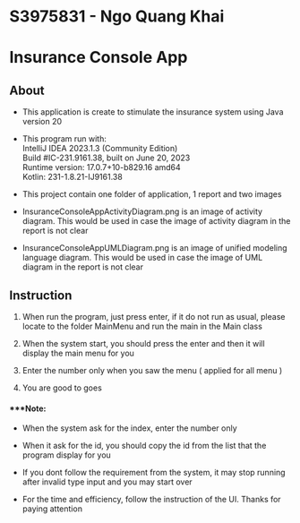 <h1>S3975831 - Ngo Quang Khai </h1>
<h1>Insurance Console App </h1>

<h2>About</h2>

- This application is create to stimulate the insurance system using Java version 20
  
- This program run with:<br> 
  IntelliJ IDEA 2023.1.3 (Community Edition)<br> 
  Build #IC-231.9161.38, built on June 20, 2023<br> 
  Runtime version: 17.0.7+10-b829.16 amd64<br> 
  Kotlin: 231-1.8.21-IJ9161.38<br> 

- This project contain one folder of application, 1 report and two images

- InsuranceConsoleAppActivityDiagram.png is an image of activity diagram. This would be used in case
  the image of activity diagram in the report is not clear

- InsuranceConsoleAppUMLDiagram.png is an image of unified modeling language diagram. This would be used in case
  the image of UML diagram in the report is not clear

<h2>Instruction</h2>

1. When run the program, just press enter, if it do not run as usual, please locate to the folder MainMenu and run the main in the Main class

2. When the system start, you should press the enter and then it will display the main menu for you

3. Enter the number only when you saw the menu ( applied for all menu )

4. You are good to goes


<h4>***Note:</h4>

- When the system ask for the index, enter the number only

- When it ask for the id, you should copy the id from the list that the program display for you

- If you dont follow the requirement from the system, it may stop running after invalid type input and you may start over

- For the time and efficiency, follow the instruction of the UI. Thanks for paying attention

